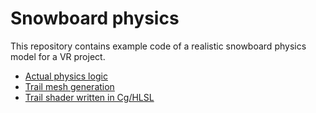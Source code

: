 # Snowboard physics

This repository contains example code of a realistic snowboard physics model for a VR project.

* [Actual physics logic](https://github.com/Vadim-Vorotilin/snowboard-physics/blob/master/Core/SnowboardPhysicsModel.cs)
* [Trail mesh generation](https://github.com/Vadim-Vorotilin/snowboard-physics/blob/master/Core/SnowboardTrail.cs)
* [Trail shader written in Cg/HLSL](https://github.com/Vadim-Vorotilin/snowboard-physics/blob/master/Trail.shader)

